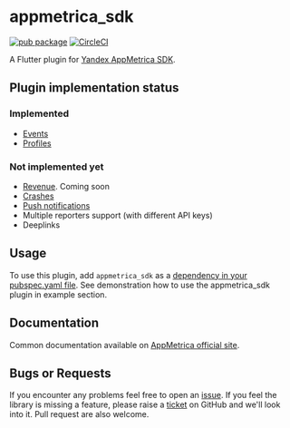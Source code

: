 # appmetrica_sdk

[![pub package](https://img.shields.io/pub/v/appmetrica_sdk.svg)](https://pub.dev/packages/appmetrica_sdk)
[![CircleCI](https://circleci.com/gh/EMALLStudio/appmetrica_sdk.svg?style=svg)](https://circleci.com/gh/EMALLStudio/appmetrica_sdk)

A Flutter plugin for [Yandex AppMetrica SDK][SITE].

## Plugin implementation status
### Implemented
- [Events](https://appmetrica.yandex.com/docs/mobile-events/concepts/events.html)
- [Profiles](https://appmetrica.yandex.com/docs/mobile-profile/concepts/profile.html)
### Not implemented yet
- [Revenue](https://appmetrica.yandex.com/docs/revenue/concepts/about.html). Coming soon
- [Crashes](https://appmetrica.yandex.com/docs/crashes/about.html)
- [Push notifications](https://appmetrica.yandex.com/docs/push/concepts/about.html)
- Multiple reporters support (with different API keys)
- Deeplinks

## Usage
To use this plugin, add `appmetrica_sdk` as a [dependency in your pubspec.yaml file](https://flutter.dev/platform-plugins/). See demonstration how to use the appmetrica_sdk plugin in example section.

## Documentation
Common documentation available on [AppMetrica official site][DOCUMENTATION].

## Bugs or Requests
If you encounter any problems feel free to open an [issue](https://github.com/EMALLStudio/appmetrica_sdk/issues/new). If you feel the library is missing a feature, please raise a [ticket](https://github.com/EMALLStudio/appmetrica_sdk/issues/new) on GitHub and we'll look into it. Pull request are also welcome.

[SITE]: https://appmetrica.yandex.com "Yandex AppMetrica site"
[DOCUMENTATION]: https://appmetrica.yandex.com/docs/quick-start/concepts/quick-start.html "Yandex AppMetrica documentation"
